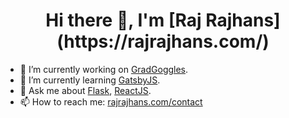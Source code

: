 <h1 align="center">Hi there 👋, I'm  [Raj Rajhans](https://rajrajhans.com/)</h1>

- 🔭 I’m currently working on [GradGoggles](https://gradgoggles.com/).
- 🌱 I’m currently learning [GatsbyJS](https://rajrajhans.com/2020/07/what-is-gatsby/). 
- 💬 Ask me about [Flask](https://rajrajhans.com/tags/flask/), [ReactJS](https://rajrajhans.com/tags/react-js/).
- 📫 How to reach me: [rajrajhans.com/contact](https://rajrajhans.com/)
